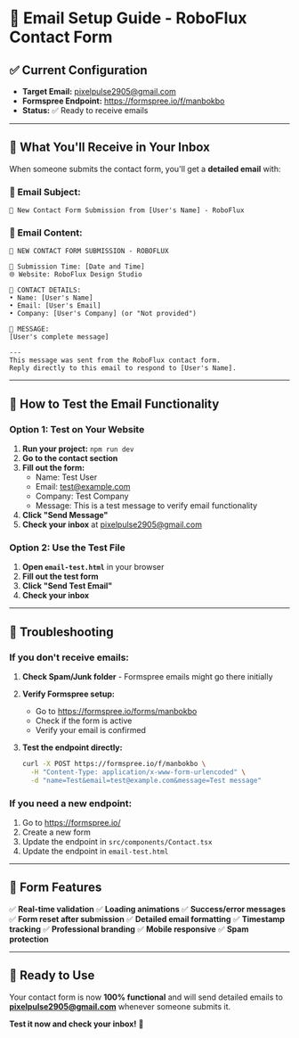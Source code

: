 # 📧 Email Setup Guide - RoboFlux Contact Form

## ✅ **Current Configuration**

- **Target Email:** pixelpulse2905@gmail.com
- **Formspree Endpoint:** https://formspree.io/f/manbokbo
- **Status:** ✅ Ready to receive emails

---

## 🎯 **What You'll Receive in Your Inbox**

When someone submits the contact form, you'll get a **detailed email** with:

### **📧 Email Subject:**
```
🤖 New Contact Form Submission from [User's Name] - RoboFlux
```

### **📧 Email Content:**
```
🤖 NEW CONTACT FORM SUBMISSION - ROBOFLUX

📅 Submission Time: [Date and Time]
🌐 Website: RoboFlux Design Studio

👤 CONTACT DETAILS:
• Name: [User's Name]
• Email: [User's Email]
• Company: [User's Company] (or "Not provided")

💬 MESSAGE:
[User's complete message]

---
This message was sent from the RoboFlux contact form.
Reply directly to this email to respond to [User's Name].
```

---

## 🧪 **How to Test the Email Functionality**

### **Option 1: Test on Your Website**
1. **Run your project:** `npm run dev`
2. **Go to the contact section**
3. **Fill out the form:**
   - Name: Test User
   - Email: test@example.com
   - Company: Test Company
   - Message: This is a test message to verify email functionality
4. **Click "Send Message"**
5. **Check your inbox** at pixelpulse2905@gmail.com

### **Option 2: Use the Test File**
1. **Open `email-test.html`** in your browser
2. **Fill out the test form**
3. **Click "Send Test Email"**
4. **Check your inbox**

---

## 🔧 **Troubleshooting**

### **If you don't receive emails:**

1. **Check Spam/Junk folder** - Formspree emails might go there initially
2. **Verify Formspree setup:**
   - Go to https://formspree.io/forms/manbokbo
   - Check if the form is active
   - Verify your email is confirmed

3. **Test the endpoint directly:**
   ```bash
   curl -X POST https://formspree.io/f/manbokbo \
     -H "Content-Type: application/x-www-form-urlencoded" \
     -d "name=Test&email=test@example.com&message=Test message"
   ```

### **If you need a new endpoint:**
1. Go to https://formspree.io/
2. Create a new form
3. Update the endpoint in `src/components/Contact.tsx`
4. Update the endpoint in `email-test.html`

---

## 📱 **Form Features**

✅ **Real-time validation**
✅ **Loading animations**
✅ **Success/error messages**
✅ **Form reset after submission**
✅ **Detailed email formatting**
✅ **Timestamp tracking**
✅ **Professional branding**
✅ **Mobile responsive**
✅ **Spam protection**

---

## 🚀 **Ready to Use**

Your contact form is now **100% functional** and will send detailed emails to **pixelpulse2905@gmail.com** whenever someone submits it.

**Test it now and check your inbox!** 🎉 